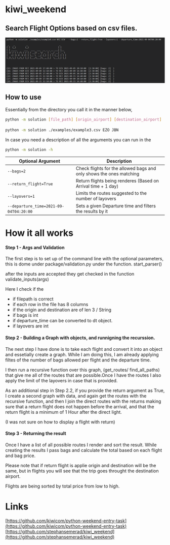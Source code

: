 # kiwi_weekend

## Search Flight Options based on csv files.

![](https://github.com/stephansemerad/kiwi_weekend/raw/main/imgs/capture.png)

## How to use

Essentially from the directory you call it in the manner below,

```bash
python -m solution [file_path] [origin_airport] [destination_airport]

python -m solution ./examples/example3.csv EZO JBN
```

In case you need a description of all the arguments you can run in the

```bash
python -m solution -h
```

| Optional Argument                      | Description                                                         |
| -------------------------------------- | ------------------------------------------------------------------- |
| `--bags=2`                             | Check flights for the allowed bags and only shows the ones matching |
| `--return_flight=True`                 | Return flights being renderes (Based on Arrival time + 1 day)       |
| `--layovers=1`                         | Limits the routes suggested to the number of layovers               |
| `--departure_time=2021-09-04T04:20:00` | Sets a given Departure time and filters the results by it           |

# How it all works

#### Step 1 - Args and Validation

The first step is to set up of the command line with the optional parameters, this is dome under package/validation.py under the function. start_parser()

after the inputs are accepted they get checked in the function validate_inputs(args)

Here I check if the

- if filepath is correct
- if each row in the file has 8 columns
- if the origin and destination are of len 3 / String
- if bags is int
- if departure_time can be converted to dt object.
- if layovers are int

#### Step 2 - Building a Graph with objects, and runnigning the recurssion.

The next step I have done is to take each flight and convert it into an object and essetially create a graph. While I am doing this, I am already applying filtes of the number of bags allowed per flight and the departure time.

I then run a recursive function over this graph, (get_routes/ find_all_paths) that give me all of the routes that are possible.Once I have the routes I also apply the limit of the layovers in case that is provided.

As an additional step in Step 2.2, if you provide the return argument as True, I create a second graph with data, and again get the routes with the recursive function, and then I join the direct routes with the returns making sure that a return flight does not happen before the arrival, and that the return flight is a minimum of 1 Hour after the direct light.

(I was not sure on how to display a flight with return)

#### Step 3 - Returning the result

Once I have a list of all possible routes I render and sort the result.
While creating the results I pass bags and calculate the total based on each flight and bag price.

Please note that if return flight is applie origin and destination will be the same, but in flights you will see that the trip goes throught the destination airport.

Flights are being sorted by total price from low to high.

# Links

[https://github.com/kiwicom/python-weekend-entry-task](https://github.com/kiwicom/python-weekend-entry-task)<br />
[https://github.com/stephansemerad/kiwi_weekend](https://github.com/stephansemerad/kiwi_weekend)
